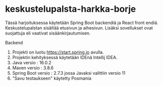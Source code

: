 # keskustelupalsta-harkka-borje
Tässä harjoituksessa käytetään Spring Boot backendiä ja React front endiä. Keskustelupalstan sisältää etusivun ja aihesivun. Lisäksi sovellukset ovat suojattuja eli vaativat sisäänkirjautumisen.

Backend 
1) Projekti on luotu https://start.spring.io avulla.
2) Projektin kehityksessä käytetään IDEnä Intellij IDEA.
3) Java versio : 16.0.2 
4) Maven versio : 3.8.6
5) Spring Boot versio : 2.7.3 jossa Javaksi valittiin versio 11
6) "Savu testaukseen" käytetty Posmania
